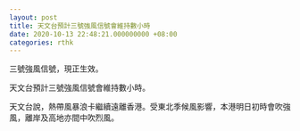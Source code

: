 ```yaml
---
layout: post
title: 天文台預計三號強風信號會維持數小時
date: 2020-10-13 22:48:21.000000000 +08:00
categories: rthk
---
```


三號強風信號，現正生效。

天文台預計三號強風信號會維持數小時。

天文台說，熱帶風暴浪卡繼續遠離香港。受東北季候風影響，本港明日初時會吹強風，離岸及高地亦間中吹烈風。
